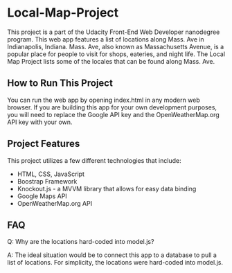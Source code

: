 # Local-Map-Project
This project is a part of the Udacity Front-End Web Developer nanodegree program. This web app features a list of locations along Mass. Ave in Indianapolis, Indiana. Mass. Ave, also known as Massachusetts Avenue, is a popular place for people to visit for shops, eateries, and night life. The Local Map Project lists some of the locales that can be found along Mass. Ave.

## How to Run This Project
You can run the web app by opening index.html in any modern web browser. If you are building this app for your own development purposes, you will need to replace the Google API key and the OpenWeatherMap.org API key with your own.

## Project Features
This project utilizes a few different technologies that include:
 - HTML, CSS, JavaScript
 - Boostrap Framework
 - Knockout.js - a MVVM library that allows for easy data binding
 - Google Maps API
 - OpenWeatherMap.org API

## FAQ

Q: Why are the locations hard-coded into model.js?

A: The ideal situation would be to connect this app to a database to pull a list of locations. For simplicity, the locations were hard-coded into model.js.
